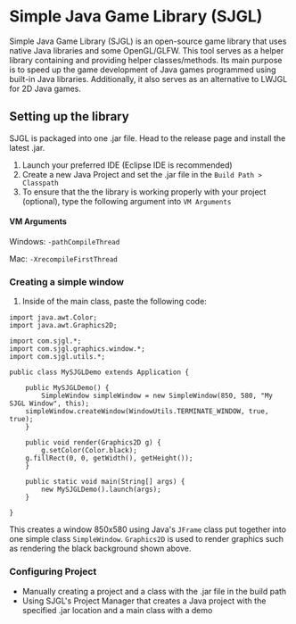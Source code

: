 # Simple Java Game Library (SJGL)
Simple Java Game Library (SJGL) is an open-source game library that uses native Java libraries and some OpenGL/GLFW. This tool serves as a helper library containing and providing helper classes/methods. Its main purpose is to speed up the game development of Java games programmed using built-in Java libraries. Additionally, it also serves as an alternative to LWJGL for 2D Java games.

## Setting up the library
SJGL is packaged into one .jar file. Head to the release page and install the latest .jar.
1. Launch your preferred IDE (Eclipse IDE is recommended)
2. Create a new Java Project and set the .jar file in the ```Build Path > Classpath```
3. To ensure that the the library is working properly with your project (optional), type the following argument into ```VM Arguments```

#### VM Arguments
Windows: ```-pathCompileThread```

Mac: ```-XrecompileFirstThread```

### Creating a simple window
1. Inside of the main class, paste the following code: 
```
import java.awt.Color;
import java.awt.Graphics2D;

import com.sjgl.*;
import com.sjgl.graphics.window.*;
import com.sjgl.utils.*;

public class MySJGLDemo extends Application {

    public MySJGLDemo() {
        SimpleWindow simpleWindow = new SimpleWindow(850, 580, "My SJGL Window", this);
	simpleWindow.createWindow(WindowUtils.TERMINATE_WINDOW, true, true);
    }

    public void render(Graphics2D g) {
        g.setColor(Color.black);
	g.fillRect(0, 0, getWidth(), getHeight());
    }
	
    public static void main(String[] args) {
        new MySJGLDemo().launch(args);
    }
	
}
```
This creates a window 850x580 using Java's ```JFrame``` class put together into one simple class ```SimpleWindow```. ```Graphics2D``` is used to render graphics such as rendering the black background shown above.

### Configuring Project
- Manually creating a project and a class with the .jar file in the build path
- Using SJGL's Project Manager that creates a Java project with the specified .jar location and a main class with a demo 
